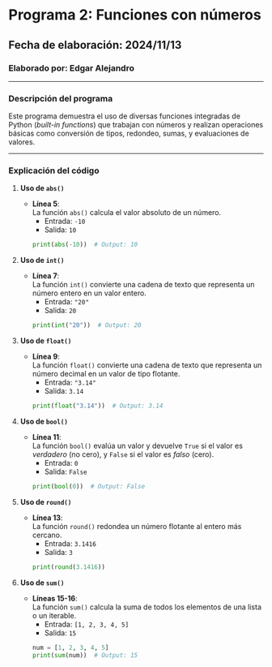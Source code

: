 # Programa 2: Funciones con números  
## Fecha de elaboración: 2024/11/13  
### Elaborado por: Edgar Alejandro  

---

### **Descripción del programa**  
Este programa demuestra el uso de diversas funciones integradas de Python (*built-in functions*) que trabajan con números y realizan operaciones básicas como conversión de tipos, redondeo, sumas, y evaluaciones de valores.

---

### **Explicación del código**  

1. **Uso de `abs()`**  
   - **Línea 5**:  
     La función `abs()` calcula el valor absoluto de un número.  
     - Entrada: `-10`  
     - Salida: `10`  
     ```python
     print(abs(-10))  # Output: 10
     ```  

2. **Uso de `int()`**  
   - **Línea 7**:  
     La función `int()` convierte una cadena de texto que representa un número entero en un valor entero.  
     - Entrada: `"20"`  
     - Salida: `20`  
     ```python
     print(int("20"))  # Output: 20
     ```  

3. **Uso de `float()`**  
   - **Línea 9**:  
     La función `float()` convierte una cadena de texto que representa un número decimal en un valor de tipo flotante.  
     - Entrada: `"3.14"`  
     - Salida: `3.14`  
     ```python
     print(float("3.14"))  # Output: 3.14
     ```  

4. **Uso de `bool()`**  
   - **Línea 11**:  
     La función `bool()` evalúa un valor y devuelve `True` si el valor es *verdadero* (no cero), y `False` si el valor es *falso* (cero).  
     - Entrada: `0`  
     - Salida: `False`  
     ```python
     print(bool(0))  # Output: False
     ```  

5. **Uso de `round()`**  
   - **Línea 13**:  
     La función `round()` redondea un número flotante al entero más cercano.  
     - Entrada: `3.1416`  
     - Salida: `3`  
     ```python
     print(round(3.1416))
     ```  

6. **Uso de `sum()`**  
   - **Líneas 15-16**:  
     La función `sum()` calcula la suma de todos los elementos de una lista o un iterable.  
     - Entrada: `[1, 2, 3, 4, 5]`  
     - Salida: `15`  
     ```python
     num = [1, 2, 3, 4, 5]
     print(sum(num))  # Output: 15
     ```  
